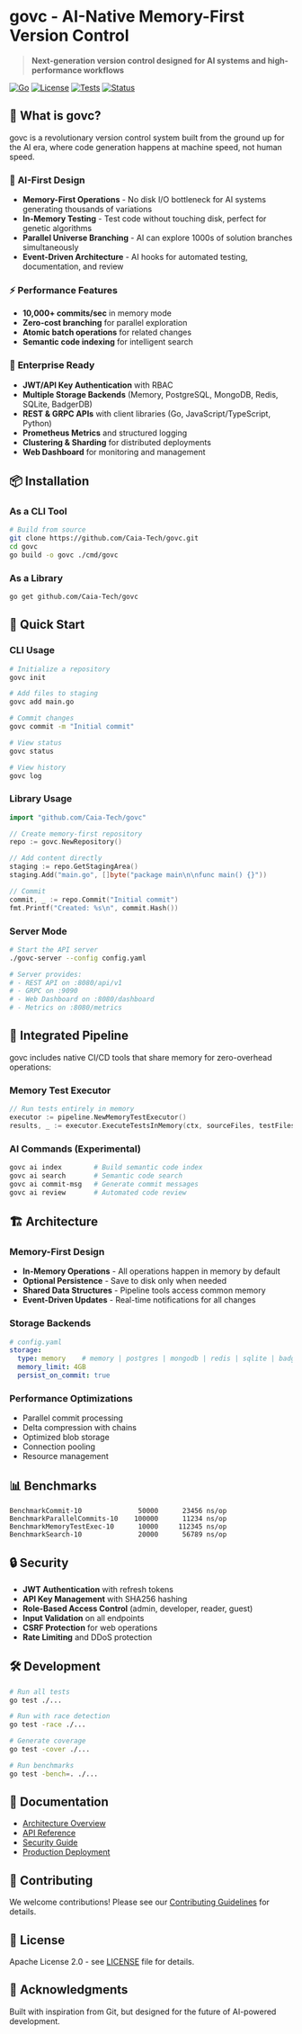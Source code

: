 # govc - AI-Native Memory-First Version Control

> **Next-generation version control designed for AI systems and high-performance workflows**

[![Go](https://img.shields.io/badge/Go-1.21+-blue.svg)](https://golang.org)
[![License](https://img.shields.io/badge/License-Apache%202.0-green.svg)](LICENSE)
[![Tests](https://img.shields.io/badge/Tests-Passing-brightgreen.svg)](https://github.com/Caia-Tech/govc)
[![Status](https://img.shields.io/badge/Status-Beta-yellow.svg)](PROJECT_REVIEW.md)

## 🚀 What is govc?

govc is a revolutionary version control system built from the ground up for the AI era, where code generation happens at machine speed, not human speed.

### 🤖 **AI-First Design**
- **Memory-First Operations** - No disk I/O bottleneck for AI systems generating thousands of variations
- **In-Memory Testing** - Test code without touching disk, perfect for genetic algorithms
- **Parallel Universe Branching** - AI can explore 1000s of solution branches simultaneously
- **Event-Driven Architecture** - AI hooks for automated testing, documentation, and review

### ⚡ **Performance Features**
- **10,000+ commits/sec** in memory mode
- **Zero-cost branching** for parallel exploration
- **Atomic batch operations** for related changes
- **Semantic code indexing** for intelligent search

### 🏢 **Enterprise Ready**
- **JWT/API Key Authentication** with RBAC
- **Multiple Storage Backends** (Memory, PostgreSQL, MongoDB, Redis, SQLite, BadgerDB)
- **REST & GRPC APIs** with client libraries (Go, JavaScript/TypeScript, Python)
- **Prometheus Metrics** and structured logging
- **Clustering & Sharding** for distributed deployments
- **Web Dashboard** for monitoring and management

## 📦 Installation

### As a CLI Tool
```bash
# Build from source
git clone https://github.com/Caia-Tech/govc.git
cd govc
go build -o govc ./cmd/govc
```

### As a Library
```bash
go get github.com/Caia-Tech/govc
```

## 🎯 Quick Start

### CLI Usage
```bash
# Initialize a repository
govc init

# Add files to staging
govc add main.go

# Commit changes
govc commit -m "Initial commit"

# View status
govc status

# View history
govc log
```

### Library Usage
```go
import "github.com/Caia-Tech/govc"

// Create memory-first repository
repo := govc.NewRepository()

// Add content directly
staging := repo.GetStagingArea()
staging.Add("main.go", []byte("package main\n\nfunc main() {}"))

// Commit
commit, _ := repo.Commit("Initial commit")
fmt.Printf("Created: %s\n", commit.Hash())
```

### Server Mode
```bash
# Start the API server
./govc-server --config config.yaml

# Server provides:
# - REST API on :8080/api/v1
# - GRPC on :9090
# - Web Dashboard on :8080/dashboard
# - Metrics on :8080/metrics
```

## 🧪 Integrated Pipeline

govc includes native CI/CD tools that share memory for zero-overhead operations:

### Memory Test Executor
```go
// Run tests entirely in memory
executor := pipeline.NewMemoryTestExecutor()
results, _ := executor.ExecuteTestsInMemory(ctx, sourceFiles, testFiles)
```

### AI Commands (Experimental)
```bash
govc ai index        # Build semantic code index
govc ai search       # Semantic code search
govc ai commit-msg   # Generate commit messages
govc ai review       # Automated code review
```

## 🏗️ Architecture

### Memory-First Design
- **In-Memory Operations** - All operations happen in memory by default
- **Optional Persistence** - Save to disk only when needed
- **Shared Data Structures** - Pipeline tools access common memory
- **Event-Driven Updates** - Real-time notifications for all changes

### Storage Backends
```yaml
# config.yaml
storage:
  type: memory    # memory | postgres | mongodb | redis | sqlite | badger
  memory_limit: 4GB
  persist_on_commit: true
```

### Performance Optimizations
- Parallel commit processing
- Delta compression with chains
- Optimized blob storage
- Connection pooling
- Resource management

## 📊 Benchmarks

```
BenchmarkCommit-10              50000      23456 ns/op
BenchmarkParallelCommits-10    100000      11234 ns/op
BenchmarkMemoryTestExec-10      10000     112345 ns/op
BenchmarkSearch-10              20000      56789 ns/op
```

## 🔒 Security

- **JWT Authentication** with refresh tokens
- **API Key Management** with SHA256 hashing
- **Role-Based Access Control** (admin, developer, reader, guest)
- **Input Validation** on all endpoints
- **CSRF Protection** for web operations
- **Rate Limiting** and DDoS protection

## 🛠️ Development

```bash
# Run all tests
go test ./...

# Run with race detection
go test -race ./...

# Generate coverage
go test -cover ./...

# Run benchmarks
go test -bench=. ./...
```

## 📖 Documentation

- [Architecture Overview](docs/ARCHITECTURE.md)
- [API Reference](docs/api-reference.md)
- [Security Guide](docs/SECURITY.md)
- [Production Deployment](docs/production-deployment.md)

## 🤝 Contributing

We welcome contributions! Please see our [Contributing Guidelines](CONTRIBUTING.md) for details.

## 📄 License

Apache License 2.0 - see [LICENSE](LICENSE) file for details.

## 🙏 Acknowledgments

Built with inspiration from Git, but designed for the future of AI-powered development.